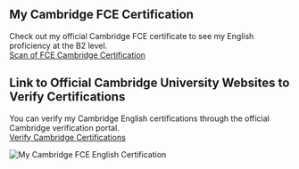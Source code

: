 ## My Cambridge FCE Certification

Check out my official Cambridge FCE certificate to see my English proficiency at the B2 level.  
[Scan of FCE Cambridge Certification](./cambridge-certification-staifmatej.pdf)

## Link to Official Cambridge University Websites to Verify Certifications

You can verify my Cambridge English certifications through the official Cambridge verification portal.  
[Verify Cambridge Certifications](https://www.cambridgeenglish.org/why-choose-us/higher-education-institutions/how-to-verify-results-online/)

![My Cambridge FCE English Certification](./cambridge-certification-staifmatej.jpeg)
